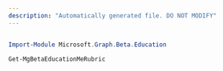 ```yaml
---
description: "Automatically generated file. DO NOT MODIFY"
---
```


```powershell

Import-Module Microsoft.Graph.Beta.Education

Get-MgBetaEducationMeRubric

```